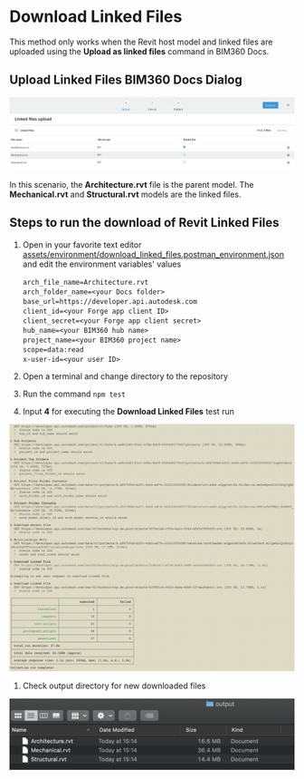 # Download Linked Files

This method only works when the Revit host model and linked files are uploaded using the **Upload as linked files** command in BIM360 Docs.

## Upload Linked Files BIM360 Docs Dialog

![Upload Linked Files](./media/upload-linked-files.png)

In this scenario, the **Architecture.rvt** file is the parent model. The **Mechanical.rvt** and **Structural.rvt** models are the linked files.

## Steps to run the download of Revit Linked Files

1. Open in your favorite text editor [assets/environment/download_linked_files.postman_environment.json](../assets/environment/download_linked_files.postman_environment.json) and edit the environment variables' values

    ```arch_file_name=Architecture.rvt``` \
    ```arch_folder_name=<your Docs folder>``` \
    ```base_url=https://developer.api.autodesk.com``` \
    ```client_id=<your Forge app client ID>``` \
    ```client_secret=<your Forge app client secret>``` \
    ```hub_name=<your BIM360 hub name>``` \
    ```project_name=<your BIM360 project name>``` \
    ```scope=data:read``` \
    ```x-user-id=<your user ID>```

1. Open a terminal and change directory to the repository

1. Run the command `npm test`

1. Input **4** for executing the **Download Linked Files** test run

![Download Linked Files](./media/newman_download_linked_files.png)

1. Check output directory for new downloaded files

![Output Directory](./media/output_download_linked_files.png)
